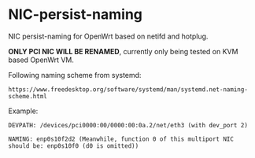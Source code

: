 # NIC-persist-naming

NIC persist-naming for OpenWrt based on netifd and hotplug. 

**ONLY PCI NIC WILL BE RENAMED**, currently only being tested on KVM based OpenWrt VM.

Following naming scheme from systemd:

	https://www.freedesktop.org/software/systemd/man/systemd.net-naming-scheme.html
	
Example: 

	DEVPATH: /devices/pci0000:00/0000:00:0a.2/net/eth3 (with dev_port 2)
	
	NAMING: enp0s10f2d2 (Meanwhile, function 0 of this multiport NIC should be: enp0s10f0 (d0 is omitted))
